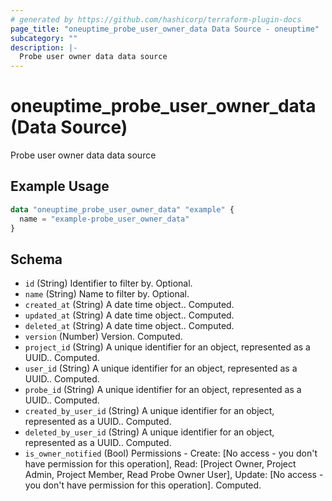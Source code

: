 ```yaml
---
# generated by https://github.com/hashicorp/terraform-plugin-docs
page_title: "oneuptime_probe_user_owner_data Data Source - oneuptime"
subcategory: ""
description: |-
  Probe user owner data data source
---
```


# oneuptime_probe_user_owner_data (Data Source)

Probe user owner data data source

## Example Usage

```terraform
data "oneuptime_probe_user_owner_data" "example" {
  name = "example-probe_user_owner_data"
}
```

## Schema

- `id` (String) Identifier to filter by. Optional.
- `name` (String) Name to filter by. Optional.
- `created_at` (String) A date time object.. Computed.
- `updated_at` (String) A date time object.. Computed.
- `deleted_at` (String) A date time object.. Computed.
- `version` (Number) Version. Computed.
- `project_id` (String) A unique identifier for an object, represented as a UUID.. Computed.
- `user_id` (String) A unique identifier for an object, represented as a UUID.. Computed.
- `probe_id` (String) A unique identifier for an object, represented as a UUID.. Computed.
- `created_by_user_id` (String) A unique identifier for an object, represented as a UUID.. Computed.
- `deleted_by_user_id` (String) A unique identifier for an object, represented as a UUID.. Computed.
- `is_owner_notified` (Bool) Permissions - Create: [No access - you don't have permission for this operation], Read: [Project Owner, Project Admin, Project Member, Read Probe Owner User], Update: [No access - you don't have permission for this operation]. Computed.
